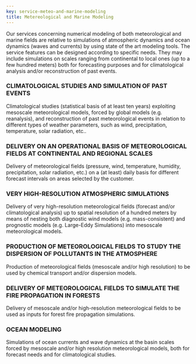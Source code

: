 ```yaml
---
key: service-meteo-and-marine-modeling
title: Metereological and Marine Modeling
---
```


Our services concerning numerical modeling of both meteorological and marine fields are relative to simulations of atmospheric dynamics and ocean dynamics (waves and currents) by using state of the art modeling tools. The service features can be designed according to specific needs. They may include simulations on scales ranging from continental to local ones (up to a few hundred meters) both for forecasting purposes and for climatological analysis and/or reconstruction of past events.

### CLIMATOLOGICAL STUDIES AND SIMULATION OF PAST EVENTS
Climatological studies (statistical basis of at least ten years) exploiting mesoscale meteorological models, forced by global models (e.g. reanalysis), and reconstruction of past meteorological events in relation to different types of weather parameters, such as wind, precipitation, temperature, solar radiation, etc..

### DELIVERY ON AN OPERATIONAL BASIS OF METEOROLOGICAL FIELDS AT CONTINENTAL AND REGIONAL SCALES
Delivery of meteorological fields (pressure, wind, temperature, humidity, precipitation, solar radiation, etc.) on a (at least) daily basis for different forecast intervals on areas selected by the customer.

### VERY HIGH-RESOLUTION ATMOSPHERIC SIMULATIONS
Delivery of very high-resolution meteorological fields (forecast and/or climatological analysis) up to spatial resolution of a hundred meters by means of nesting both diagnostic wind models (e.g. mass-consistent) and prognostic models (e.g. Large-Eddy Simulations) into mesoscale meteorological models.

### PRODUCTION OF METEOROLOGICAL FIELDS TO STUDY THE DISPERSION OF POLLUTANTS IN THE ATMOSPHERE
Production of meteorological fields (mesoscale and/or high resolution) to be used by chemical transport and/or dispersion models.

### DELIVERY OF METEOROLOGICAL FIELDS TO SIMULATE THE FIRE PROPAGATION IN FORESTS
Delivery of mesoscale and/or high-resolution meteorological fields to be used as inputs for forest fire propagation simulations.

### OCEAN MODELING
Simulations of ocean currents and wave dynamics at the basin scales forced by mesoscale and/or high resolution meteorological models, both for forecast needs and for climatological studies.